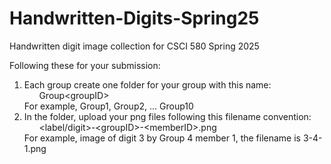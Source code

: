 # Handwritten-Digits-Spring25
Handwritten digit image collection for CSCI 580 Spring 2025

Following these for your submission:
1. Each group create one folder for your group with this name:<br>
&nbsp;&nbsp;&nbsp;&nbsp;&nbsp;&nbsp;Group\<groupID\> <br>
For example, Group1, Group2, ... Group10
2. In the folder, upload your png files following this filename convention:<br>
&nbsp;&nbsp;&nbsp;&nbsp;&nbsp;&nbsp;\<label/digit>-\<groupID>-\<memberID>.png <br>
For example, image of digit 3 by Group 4 member 1, the filename is 3-4-1.png

